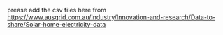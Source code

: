 prease add the csv files here from https://www.ausgrid.com.au/Industry/Innovation-and-research/Data-to-share/Solar-home-electricity-data

